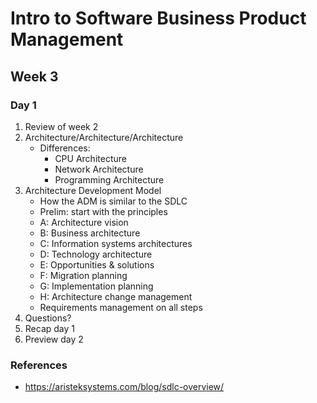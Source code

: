 # Intro to Software Business Product Management
## Week 3
### Day 1
1. Review of week 2
2. Architecture/Architecture/Architecture
	* Differences:
		* CPU Architecture
		* Network Architecture
		* Programming Architecture
3. Architecture Development Model
	* How the ADM is similar to the SDLC
	* Prelim: start with the principles
	* A: Architecture vision
	* B: Business architecture
	* C: Information systems architectures
	* D: Technology architecture
	* E: Opportunities & solutions
	* F: Migration planning
	* G: Implementation planning
	* H: Architecture change management
	* Requirements management on all steps
4. Questions?
5. Recap day 1
6. Preview day 2

### References
* https://aristeksystems.com/blog/sdlc-overview/